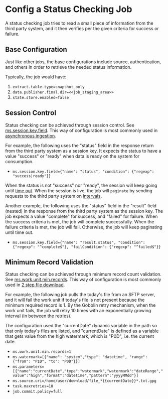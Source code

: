 # Config a Status Checking Job

A status checking job tries to read a small piece of information 
from the third party system, and it then verifies per the given criteria
for success or failure. 

## Base Configuration

Just like other jobs, the base configurations include source, 
authentication, and others in order to retrieve the needed
status information.

Typically, the job would have:

1. `extract.table.type=snapshot_only`
2. `data.publisher.final.dir=<<job_staging_area>>`
3. `state.store.enabled=false`

## Session Control

Status checking can be achieved through session control. 
See [ms.session.key.field](../parameters/summary.md#mssessionkeyfield).
This way of configuration is most commonly used in [asynchronous ingestion](../patterns/summary.md#asynchronous-ingestion-pattern). 

For example, the following uses the "status" field in the response 
return from the third party system as a session key. It expects the 
status to have a value "success" or "ready" when data is ready on the system
for consumption. 

- `ms.session.key.field={"name": "status", "condition": {"regexp": "success|ready"}}`

When the status is not "success" nor "ready", the session 
will keep going until [time out](../parameters/summary.md#mswaittimeoutseconds).
When the session is live, the job will `paginate` by sending requests to the third
party system on [intervals](../parameters/summary.md#mscallintervalmillis).     

Another example, the following uses the "status" field in the "result" field (nested)
in the response from the third party system as the session key. 
The job expects a value "complete" for success, and "failed" for failure. 
When the success criteria is met, the job will complete successfully. When the
failure criteria is met, the job will fail. Otherwise, the job will keep paginating 
until time out.

- `ms.session.key.field={"name": "result.status", "condition": {"regexp": "^complete$"}, "failCondition": {"regexp": "^failed$"}}`

## Minimum Record Validation

Status checking can be achieved through minimum record count validation. 
See [ms.work.unit.min.records](../parameters/summary.md#msworkunitminrecords).
This way of configuration is most commonly used in [2 step file download](../patterns/summary.md#2-step-file-download-pattern). 

For example, the following job pulls the today's file from an SFTP server, 
and it will fail the work unit if today's file is not present because the
minimum required record is 1. By the Gobblin retry mechanism, 
when the work unit fails, the job will retry 10 times with an exponentially 
growing interval (in between the retries).  

The configuration used the "currentDate"
dynamic variable in the path so that only today's files are listed, and
"currentDate" is defined as a variable that gets value from the high
watermark, which is "P0D", i.e. the current date.  

- `ms.work.unit.min.records=1`
- `ms.watermark=[{"name": "system","type": "datetime", "range": {"from": "P1D", "to": "P0D"}}]`
- `ms.parameters=[{"name":"currentDate","type":"watermark","watermark":"dateRange","value":"high","format":"datetime","pattern":"yyyyMMdd"}]`
- `ms.source.uri=/home/user/download/file_*{{currentDate}}*.txt.gpg`
- `task.maxretries=10`
- `job.commit.policy=full`

